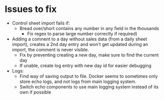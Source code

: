Issues to fix
=============

* Control sheet import fails if:
	+ Bread over/short contains any number in any field in the thousands
		- Fix regex to parse large number correctly if required)
* Adding a comnent to a day without sales data (from a daily sheet import), creates a 2nd day entry
  and won't get updated during an import, the comment is never visible.
  	+ Fix by preventing creating a new day, make sure to find the current day
	+ If unable, create log entry with new day id for easier debugging
* Logs:
	+ Find way of saving output to file.  Docker seems to sometimes only store echo logs, and
	  not logs from main logging system.
	+ Switch echo components to use main logging system instead of its own if possible
